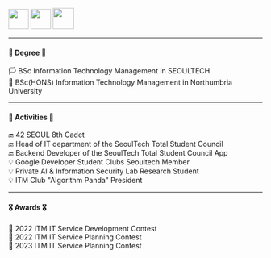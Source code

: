 <div align="left">
<br>
<a href=https://apps.apple.com/kr/app/%EC%84%9C%EC%9A%B8%EA%B3%BC%ED%95%99%EA%B8%B0%EC%88%A0%EB%8C%80%ED%95%99%EA%B5%90-%EC%B4%9D%ED%95%99%EC%83%9D%ED%9A%8C/id1641852619><img src=https://user-images.githubusercontent.com/106756920/260235880-2acf8471-d6ea-4315-90f0-5773fcfbef0a.png style="height:40px"></a>
<img src=https://user-images.githubusercontent.com/106756920/260235091-b557f771-3147-4ea4-883e-ee68e339cde7.png style="width:40px">
<a href=https://play.google.com/store/apps/details?id=com.start.STart&hl=en_US><img src=https://user-images.githubusercontent.com/106756920/260235997-947dfe23-19ee-4ff1-b0fd-c49c36de7e03.png style="height:42px"></a>
<br>

***

#### 🏫 Degree 🏫 <br>
🏳️ BSc Information Technology Management in SEOULTECH <br>
🏴 BSc(HONS) Information Technology Management in Northumbria University <br>

***

#### 📃 Activities 📃 <br>
🔚 42 SEOUL 8th Cadet <br>
🔚 Head of IT department of the SeoulTech Total Student Council <br>
🔚 Backend Developer of the SeoulTech Total Student Council App  <br>
💡 Google Developer Student Clubs Seoultech Member <br>
💡 Private AI & Information Security Lab Research Student <br>
💡 ITM Club "Algorithm Panda" President <br>

***

#### 🎖️ Awards 🎖️ <br>
🥉 2022 ITM IT Service Development Contest <br>
🥉 2022 ITM IT Service Planning Contest <br>
🥈 2023 ITM IT Service Planning Contest <br>

</div>
<br>
